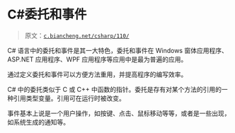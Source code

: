 # C#委托和事件

> 原文：[`c.biancheng.net/csharp/110/`](http://c.biancheng.net/csharp/110/)

C# 语言中的委托和事件是其一大特色，委托和事件在 Windows 窗体应用程序、 ASP.NET 应用程序、WPF 应用程序等应用中是最为普遍的应用。

通过定义委托和事件可以方便方法重用，并提高程序的编写效率。

C# 中的委托类似于 C 或 C++ 中函数的指针。委托是存有对某个方法的引用的一种引用类型变量。引用可在运行时被改变。

事件基本上说是一个用户操作，如按键、点击、鼠标移动等等，或者是一些出现，如系统生成的通知等。
